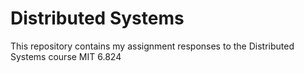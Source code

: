# Distributed Systems
This repository contains my assignment responses to the Distributed Systems course MIT 6.824
